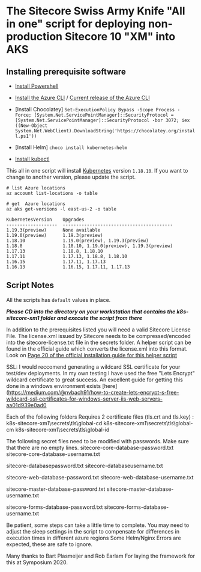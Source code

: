 # The Sitecore Swiss Army Knife "All in one" script for deploying non-production Sitecore 10 "XM" into AKS

## Installing prerequisite software

- [Install Powershell](https://docs.microsoft.com/en-us/powershell/scripting/install/installing-powershell?view=powershell-7)
- [Install the Azure CLI](https://docs.microsoft.com/en-us/cli/azure/install-azure-cli) / [Current release of the Azure CLI](https://aka.ms/installazurecliwindows)
- [Install Chocolatey]
`Set-ExecutionPolicy Bypass -Scope Process -Force; [System.Net.ServicePointManager]::SecurityProtocol = [System.Net.ServicePointManager]::SecurityProtocol -bor 3072; iex ((New-Object System.Net.WebClient).DownloadString('https://chocolatey.org/install.ps1'))`

- [Install Helm]
`choco install kubernetes-helm`

- [Install kubectl](https://kubernetes.io/docs/tasks/tools/install-kubectl/#install-kubectl-on-windows)


This all in one script will install [Kubernetes](https://kubernetes.io) version ```1.18.10```. If you want to change to another version, please update the script.

``` 
# list Azure locations
az account list-locations -o table

# get  Azure locations
az aks get-versions -l east-us-2 -o table 

KubernetesVersion    Upgrades
-------------------  -----------------------------------------
1.19.3(preview)      None available
1.19.0(preview)      1.19.3(preview)
1.18.10              1.19.0(preview), 1.19.3(preview)
1.18.8               1.18.10, 1.19.0(preview), 1.19.3(preview)
1.17.13              1.18.8, 1.18.10
1.17.11              1.17.13, 1.18.8, 1.18.10
1.16.15              1.17.11, 1.17.13
1.16.13              1.16.15, 1.17.11, 1.17.13
```

## Script Notes

All the scripts has ```default``` values in place.

***Please CD into the directory on your workstation that contains the  k8s-sitecore-xm1 folder and execute the script from there***

In addition to the prerequisites listed you will need a valid Sitecore License File.
The license.xml issued by Sitecore needs to be compressed/encoded into the sitecore-license.txt file in the secrets folder.
A helper script can be found in the official guide which converts the license.xml into this format.
Look on [Page 20 of the official installation guide for this helper script](https://dev.sitecore.net/~/media/D6D6C46E2A89478D92CA10BCDD19BBEF.ashx)

SSL:
I would reccomend generating a wildcard SSL certificate for your test/dev deployments.
In my own testing I have used the free "Lets Encrypt" wildcard certificate to great success.
An excellent guide for getting this done in a windows environment exists [here](https://medium.com/@nvbach91/how-to-create-lets-encrypt-s-free-wildcard-ssl-certificates-for-windows-server-iis-web-servers-aa01d939e0ad0 

Each of the following folders Requires 2 certificate files (tls.crt and tls.key) :
k8s-sitecore-xm1\secrets\tls\global-cd
k8s-sitecore-xm1\secrets\tls\global-cm
k8s-sitecore-xm1\secrets\tls\global-id

The following secret files need to be modified with passwords. Make sure that there are no empty lines.
sitecore-core-database-password.txt
sitecore-core-database-username.txt

sitecore-databasepassword.txt
sitecore-databaseusername.txt

sitecore-web-database-password.txt
sitecore-web-database-username.txt

sitecore-master-database-password.txt
sitecore-master-database-username.txt

sitecore-forms-database-password.txt
sitecore-forms-database-username.txt

Be patient, some steps can take a little time to complete.
You may need to adjust the sleep settings in the script to compensate for differences in execution times in different azure regions
Some Helm/Nginx Errors are expected, these are safe to ignore.

Many thanks to Bart Plasmeijer and Rob Earlam For laying the framework for this at Symposium 2020.
